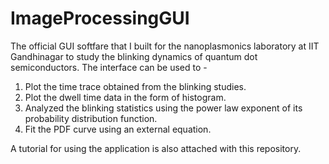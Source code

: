 # ImageProcessingGUI

The official GUI softfare that I built for the nanoplasmonics laboratory at IIT Gandhinagar to study the blinking dynamics of quantum dot semiconductors.
The interface can be used to -
1. Plot the time trace obtained from the blinking studies.
2. Plot the dwell time data in the form of histogram.
3. Analyzed the blinking statistics using the power law exponent of its probability distribution function.
4. Fit the PDF curve using an external equation.

A tutorial for using the application is also attached with this repository. 

